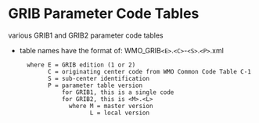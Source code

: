 # GRIB Parameter Code Tables
various GRIB1 and GRIB2 parameter code tables

* table names have the format of:
     WMO_GRIB`<E>`.`<C>`-`<S>`.`<P>`.xml

        where E = GRIB edition (1 or 2)
              C = originating center code from WMO Common Code Table C-1
              S = sub-center identification
              P = parameter table version
                  for GRIB1, this is a single code
                  for GRIB2, this is <M>.<L>
                    where M = master version
                          L = local version
